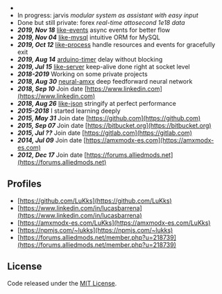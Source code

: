 - 
- In progress: jarvis _modular system as assistant with easy input_
- Done but still private: forex _real-time attosecond 1e18 data_
- _**2019, Nov 18**_ [like-events](https://github.com/LuKks/like-events) async events for better flow
- _**2019, Nov 04**_ [like-mysql](https://github.com/LuKks/like-mysql) intuitive ORM for MySQL
- _**2019, Oct 12**_ [like-process](https://github.com/LuKks/like-process) handle resources and events for gracefully exit
- _**2019, Aug 14**_ [arduino-timer](https://github.com/LuKks/arduino-timer) delay without blocking
- _**2019, Jul 15**_ [like-server](https://github.com/LuKks/like-server) keep-alive done right at socket level
- _**2018-2019**_ Working on some private projects
- _**2018, Aug 30**_ [neural-amxx](https://github.com/LuKks/neural-amxx) deep feedforward neural network
- _**2018, Sep 10**_ Join date [https://www.linkedin.com](https://www.linkedin.com)
- _**2018, Aug 26**_ [like-json](https://github.com/LuKks/like-json) stringify at perfect performance
- _**2015-2018**_ I started learning deeply
- _**2015, May 31**_ Join date [https://github.com](https://github.com)
- _**2015, Sep 07**_ Join date [https://bitbucket.org](https://bitbucket.org)
- _**2015, Jul ??**_ Join date [https://gitlab.com](https://gitlab.com)
- _**2014, Jul 09**_ Join date [https://amxmodx-es.com](https://amxmodx-es.com)
- _**2012, Dec 17**_ Join date [https://forums.alliedmods.net](https://forums.alliedmods.net)

## Profiles
- [https://github.com/LuKks](https://github.com/LuKks)
- [https://www.linkedin.com/in/lucasbarrena](https://www.linkedin.com/in/lucasbarrena)
- [https://amxmodx-es.com/LuKks](https://amxmodx-es.com/LuKks)
- [https://npmjs.com/~lukks](https://npmjs.com/~lukks)
- [https://forums.alliedmods.net/member.php?u=218739](https://forums.alliedmods.net/member.php?u=218739)

## License
Code released under the [MIT License](https://github.com/LuKks/page/blob/master/LICENSE).
